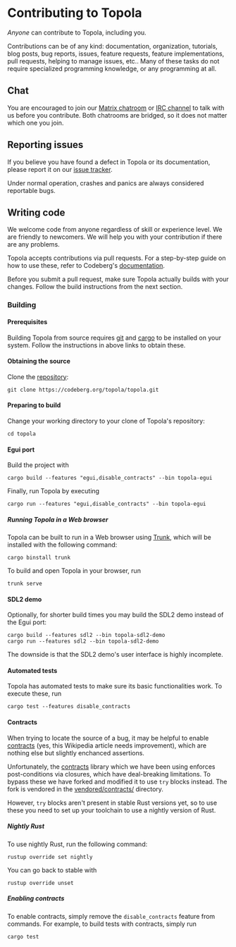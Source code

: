 # Contributing to Topola

*Anyone* can contribute to Topola, including you.

Contributions can be of any kind: documentation, organization,
tutorials, blog posts, bug reports, issues, feature requests, feature
implementations, pull requests, helping to manage issues, etc.. Many of
these tasks do not require specialized programming knowledge, or any
programming at all.

## Chat

You are encouraged to join our [Matrix
chatroom](https://matrix.to/#/%23topola:tchncs.de) or [IRC
channel](https://webchat.oftc.net/?channels=#topola) to talk with us
before you contribute. Both chatrooms are bridged, so it does not matter
which one you join.

## Reporting issues

If you believe you have found a defect in Topola or its documentation,
please report it on our [issue
tracker](https://codeberg.org/topola/topola/issues).

Under normal operation, crashes and panics are always considered
reportable bugs.

## Writing code

We welcome code from anyone regardless of skill or experience level.
We are friendly to newcomers. We will help you with your contribution if
there are any problems.

Topola accepts contributions via pull requests. For a step-by-step guide
on how to use these, refer to Codeberg's
[documentation](https://docs.codeberg.org/collaborating/pull-requests-and-git-flow/).

Before you submit a pull request, make sure Topola actually builds with
your changes. Follow the build instructions from the next section.

### Building

#### Prerequisites

Building Topola from source requires
[git](https://git-scm.com/book/en/v2/Getting-Started-Installing-Git) and
[cargo](https://doc.rust-lang.org/cargo/getting-started/installation.html)
to be installed on your system. Follow the instructions in above links
to obtain these.

#### Obtaining the source

Clone the [repository](https://codeberg.org/topola/topola):

    git clone https://codeberg.org/topola/topola.git

#### Preparing to build

Change your working directory to your clone of Topola's repository:

    cd topola

#### Egui port

Build the project with

    cargo build --features "egui,disable_contracts" --bin topola-egui

Finally, run Topola by executing

    cargo run --features "egui,disable_contracts" --bin topola-egui

##### Running Topola in a Web browser

Topola can be built to run in a Web browser using
[Trunk](https://trunkrs.dev/), which will be installed with the
following command:

    cargo binstall trunk

To build and open Topola in your browser, run

    trunk serve

#### SDL2 demo

Optionally, for shorter build times you may build the SDL2 demo instead
of the Egui port:

    cargo build --features sdl2 --bin topola-sdl2-demo	
    cargo run --features sdl2 --bin topola-sdl2-demo

The downside is that the SDL2 demo's user interface is highly incomplete.


#### Automated tests

Topola has automated tests to make sure its basic functionalities work.
To execute these, run

    cargo test --features disable_contracts

#### Contracts

When trying to locate the source of a bug, it may be helpful to enable
[contracts](https://en.wikipedia.org/wiki/Design_by_contract) (yes, this
Wikipedia article needs improvement), which are nothing else but
slightly enchanced assertions.

Unfortunately, the
[contracts](https://docs.rs/contracts/latest/contracts/) library which
we have been using enforces post-conditions via closures, which have
deal-breaking limitations. To bypass these we have forked and modified it
to use `try` blocks instead. The fork is vendored in the
[vendored/contracts/](vendored/contracts/) directory.

However, `try` blocks aren't present in stable Rust versions yet, so to
use these you need to set up your toolchain to use a nightly version of
Rust.

##### Nightly Rust

To use nightly Rust, run the following command:

    rustup override set nightly

You can go back to stable with

    rustup override unset

##### Enabling contracts

To enable contracts, simply remove the `disable_contracts` feature from
commands. For example, to build tests with contracts, simply run

    cargo test
